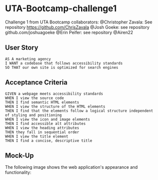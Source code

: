# UTA-Bootcamp-challenge1
Challenge 1 from UTA Bootcamp
collaborators:
@Christopher Zavala: See repository https://github.com/ChrisZavala
@Josh Goeke: see repository github.com/joshuagoeke
@Erin Peifer: see repository @Airen22
 
 ## User Story

```
AS A marketing agency
I WANT a codebase that follows accessibility standards
SO THAT our own site is optimized for search engines
```

## Acceptance Criteria

```
GIVEN a webpage meets accessibility standards
WHEN I view the source code
THEN I find semantic HTML elements
WHEN I view the structure of the HTML elements
THEN I find that the elements follow a logical structure independent of styling and positioning
WHEN I view the icon and image elements
THEN I find accessible alt attributes
WHEN I view the heading attributes
THEN they fall in sequential order
WHEN I view the title element
THEN I find a concise, descriptive title
```

## Mock-Up

The following image shows the web application's appearance and functionality:


